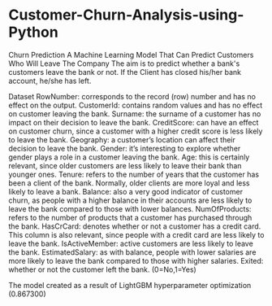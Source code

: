 # Customer-Churn-Analysis-using-Python

Churn Prediction
A Machine Learning Model That Can Predict Customers Who Will Leave The Company
The aim is to predict whether a bank's customers leave the bank or not. If the Client has closed his/her bank account, he/she has left.

Dataset
RowNumber: corresponds to the record (row) number and has no effect on the output.
CustomerId: contains random values and has no effect on customer leaving the bank.
Surname: the surname of a customer has no impact on their decision to leave the bank.
CreditScore: can have an effect on customer churn, since a customer with a higher credit score is less likely to leave the bank.
Geography: a customer’s location can affect their decision to leave the bank.
Gender: it’s interesting to explore whether gender plays a role in a customer leaving the bank.
Age: this is certainly relevant, since older customers are less likely to leave their bank than younger ones.
Tenure: refers to the number of years that the customer has been a client of the bank. Normally, older clients are more loyal and less likely to leave a bank.
Balance: also a very good indicator of customer churn, as people with a higher balance in their accounts are less likely to leave the bank compared to those with lower balances.
NumOfProducts: refers to the number of products that a customer has purchased through the bank.
HasCrCard: denotes whether or not a customer has a credit card. This column is also relevant, since people with a credit card are less likely to leave the bank.
IsActiveMember: active customers are less likely to leave the bank.
EstimatedSalary: as with balance, people with lower salaries are more likely to leave the bank compared to those with higher salaries.
Exited: whether or not the customer left the bank. (0=No,1=Yes)

The model created as a result of LightGBM hyperparameter optimization (0.867300)
